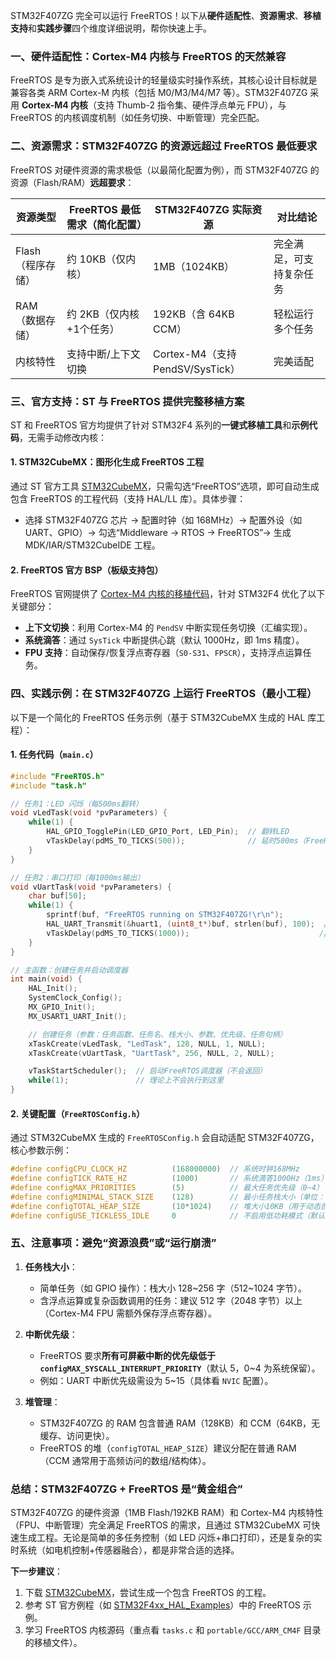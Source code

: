 
STM32F407ZG 完全可以运行 FreeRTOS！以下从**硬件适配性**、**资源需求**、**移植支持**和**实践步骤**四个维度详细说明，帮你快速上手。


### 一、硬件适配性：Cortex-M4 内核与 FreeRTOS 的天然兼容
FreeRTOS 是专为嵌入式系统设计的轻量级实时操作系统，其核心设计目标就是兼容各类 ARM Cortex-M 内核（包括 M0/M3/M4/M7 等）。STM32F407ZG 采用 **Cortex-M4 内核**（支持 Thumb-2 指令集、硬件浮点单元 FPU），与 FreeRTOS 的内核调度机制（如任务切换、中断管理）完全匹配。


### 二、资源需求：STM32F407ZG 的资源远超过 FreeRTOS 最低要求
FreeRTOS 对硬件资源的需求极低（以最简化配置为例），而 STM32F407ZG 的资源（Flash/RAM）**远超要求**：

| **资源类型**       | FreeRTOS 最低需求（简化配置） | STM32F407ZG 实际资源 | 对比结论                |
|--------------------|-------------------------------|-----------------------|-------------------------|
| Flash（程序存储）   | 约 10KB（仅内核）             | 1MB（1024KB）         | 完全满足，可支持复杂任务 |
| RAM（数据存储）     | 约 2KB（仅内核+1个任务）      | 192KB（含 64KB CCM）  | 轻松运行多个任务         |
| 内核特性           | 支持中断/上下文切换            | Cortex-M4（支持 PendSV/SysTick） | 完美适配               |


### 三、官方支持：ST 与 FreeRTOS 提供完整移植方案
ST 和 FreeRTOS 官方均提供了针对 STM32F4 系列的**一键式移植工具**和**示例代码**，无需手动修改内核：

#### 1. STM32CubeMX：图形化生成 FreeRTOS 工程
通过 ST 官方工具 [STM32CubeMX](https://www.st.com/zh/development-tools/stm32cubemx.html)，只需勾选“FreeRTOS”选项，即可自动生成包含 FreeRTOS 的工程代码（支持 HAL/LL 库）。具体步骤：  
- 选择 STM32F407ZG 芯片 → 配置时钟（如 168MHz）→ 配置外设（如 UART、GPIO）→ 勾选“Middleware → RTOS → FreeRTOS”→ 生成 MDK/IAR/STM32CubeIDE 工程。


#### 2. FreeRTOS 官方 BSP（板级支持包）
FreeRTOS 官网提供了 [Cortex-M4 内核的移植代码](https://www.freertos.org/FreeRTOS-Cortex-M4F.html)，针对 STM32F4 优化了以下关键部分：  
- **上下文切换**：利用 Cortex-M4 的 `PendSV` 中断实现任务切换（汇编实现）。  
- **系统滴答**：通过 `SysTick` 中断提供心跳（默认 1000Hz，即 1ms 精度）。  
- **FPU 支持**：自动保存/恢复浮点寄存器（`S0-S31`、`FPSCR`），支持浮点运算任务。  


### 四、实践示例：在 STM32F407ZG 上运行 FreeRTOS（最小工程）
以下是一个简化的 FreeRTOS 任务示例（基于 STM32CubeMX 生成的 HAL 库工程）：

#### 1. 任务代码（`main.c`）
```c
#include "FreeRTOS.h"
#include "task.h"

// 任务1：LED 闪烁（每500ms翻转）
void vLedTask(void *pvParameters) {
    while(1) {
        HAL_GPIO_TogglePin(LED_GPIO_Port, LED_Pin);  // 翻转LED
        vTaskDelay(pdMS_TO_TICKS(500));              // 延时500ms（FreeRTOS 系统滴答）
    }
}

// 任务2：串口打印（每1000ms输出）
void vUartTask(void *pvParameters) {
    char buf[50];
    while(1) {
        sprintf(buf, "FreeRTOS running on STM32F407ZG!\r\n");
        HAL_UART_Transmit(&huart1, (uint8_t*)buf, strlen(buf), 100);  // 串口发送
        vTaskDelay(pdMS_TO_TICKS(1000));                             // 延时1000ms
    }
}

// 主函数：创建任务并启动调度器
int main(void) {
    HAL_Init();
    SystemClock_Config();
    MX_GPIO_Init();
    MX_USART1_UART_Init();

    // 创建任务（参数：任务函数、任务名、栈大小、参数、优先级、任务句柄）
    xTaskCreate(vLedTask, "LedTask", 128, NULL, 1, NULL);
    xTaskCreate(vUartTask, "UartTask", 256, NULL, 2, NULL);

    vTaskStartScheduler();  // 启动FreeRTOS调度器（不会返回）
    while(1);               // 理论上不会执行到这里
}
```


#### 2. 关键配置（`FreeRTOSConfig.h`）
通过 STM32CubeMX 生成的 `FreeRTOSConfig.h` 会自动适配 STM32F407ZG，核心参数示例：  
```c
#define configCPU_CLOCK_HZ          (168000000)  // 系统时钟168MHz
#define configTICK_RATE_HZ          (1000)       // 系统滴答1000Hz（1ms）
#define configMAX_PRIORITIES        (5)          // 最大任务优先级（0~4）
#define configMINIMAL_STACK_SIZE    (128)        // 最小任务栈大小（单位：字，1字=4字节）
#define configTOTAL_HEAP_SIZE       (10*1024)    // 堆大小10KB（用于动态创建任务）
#define configUSE_TICKLESS_IDLE     0            // 不启用低功耗模式（默认）
```


### 五、注意事项：避免“资源浪费”或“运行崩溃”
1. **任务栈大小**：  
   - 简单任务（如 GPIO 操作）：栈大小 128~256 字（512~1024 字节）。  
   - 含浮点运算或复杂函数调用的任务：建议 512 字（2048 字节）以上（Cortex-M4 FPU 需额外保存浮点寄存器）。  

2. **中断优先级**：  
   - FreeRTOS 要求**所有可屏蔽中断的优先级低于 `configMAX_SYSCALL_INTERRUPT_PRIORITY`**（默认 5，0~4 为系统保留）。  
   - 例如：UART 中断优先级需设为 5~15（具体看 `NVIC` 配置）。  

3. **堆管理**：  
   - STM32F407ZG 的 RAM 包含普通 RAM（128KB）和 CCM（64KB，无缓存、访问更快）。  
   - FreeRTOS 的堆（`configTOTAL_HEAP_SIZE`）建议分配在普通 RAM（CCM 通常用于高频访问的数组/结构体）。  


### 总结：STM32F407ZG + FreeRTOS 是“黄金组合”
STM32F407ZG 的硬件资源（1MB Flash/192KB RAM）和 Cortex-M4 内核特性（FPU、中断管理）完全满足 FreeRTOS 的需求，且通过 STM32CubeMX 可快速生成工程。无论是简单的多任务控制（如 LED 闪烁+串口打印），还是复杂的实时系统（如电机控制+传感器融合），都是非常合适的选择。


**下一步建议**：  
1. 下载 [STM32CubeMX](https://www.st.com/zh/development-tools/stm32cubemx.html)，尝试生成一个包含 FreeRTOS 的工程。  
2. 参考 ST 官方例程（如 [STM32F4xx_HAL_Examples](https://github.com/STMicroelectronics/STM32CubeF4)）中的 FreeRTOS 示例。  
3. 学习 FreeRTOS 内核源码（重点看 `tasks.c` 和 `portable/GCC/ARM_CM4F` 目录的移植文件）。